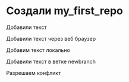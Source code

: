﻿# Создали my_first_repo

Добавили текст

Добавили текст через веб браузер


Добавим текст локально

Добавили текст в ветке newbranch

Разрешаем конфликт
